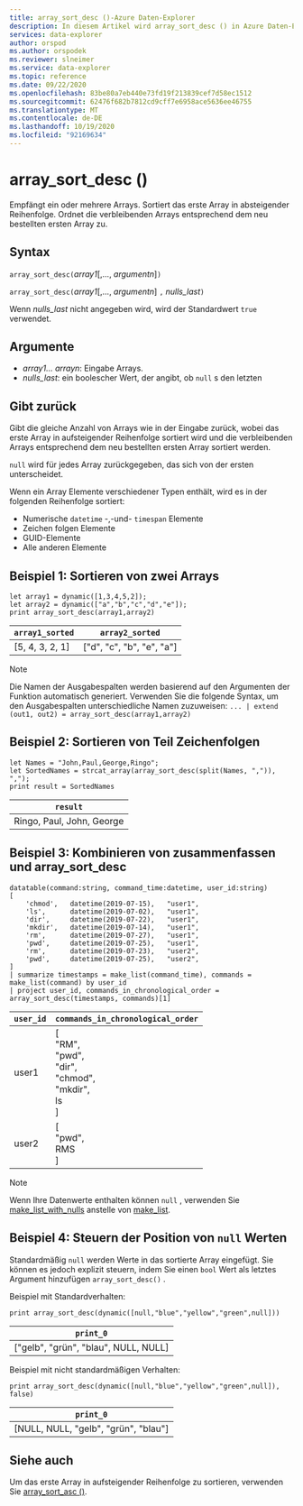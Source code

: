 ```yaml
---
title: array_sort_desc ()-Azure Daten-Explorer
description: In diesem Artikel wird array_sort_desc () in Azure Daten-Explorer beschrieben.
services: data-explorer
author: orspod
ms.author: orspodek
ms.reviewer: slneimer
ms.service: data-explorer
ms.topic: reference
ms.date: 09/22/2020
ms.openlocfilehash: 83be80a7eb440e73fd19f213839cef7d58ec1512
ms.sourcegitcommit: 62476f682b7812cd9cff7e6958ace5636ee46755
ms.translationtype: MT
ms.contentlocale: de-DE
ms.lasthandoff: 10/19/2020
ms.locfileid: "92169634"
---
```

# <a name="array_sort_desc"></a>array_sort_desc ()

Empfängt ein oder mehrere Arrays. Sortiert das erste Array in absteigender Reihenfolge. Ordnet die verbleibenden Arrays entsprechend dem neu bestellten ersten Array zu.

## <a name="syntax"></a>Syntax

`array_sort_desc(`*array1*[,..., *argumentn*]`)`

`array_sort_desc(`*array1*[,..., *argumentn*] `,` *nulls_last*`)`

Wenn *nulls_last* nicht angegeben wird, wird der Standardwert `true` verwendet.

## <a name="arguments"></a>Argumente

* *array1... arrayn*: Eingabe Arrays.
* *nulls_last*: ein boolescher Wert, der angibt, ob `null` s den letzten

## <a name="returns"></a>Gibt zurück

Gibt die gleiche Anzahl von Arrays wie in der Eingabe zurück, wobei das erste Array in aufsteigender Reihenfolge sortiert wird und die verbleibenden Arrays entsprechend dem neu bestellten ersten Array sortiert werden.

`null` wird für jedes Array zurückgegeben, das sich von der ersten unterscheidet.

Wenn ein Array Elemente verschiedener Typen enthält, wird es in der folgenden Reihenfolge sortiert:

* Numerische `datetime` -,-und- `timespan` Elemente
* Zeichen folgen Elemente
* GUID-Elemente
* Alle anderen Elemente

## <a name="example-1---sorting-two-arrays"></a>Beispiel 1: Sortieren von zwei Arrays

<!-- csl: https://help.kusto.windows.net:443/Samples -->
```kusto
let array1 = dynamic([1,3,4,5,2]);
let array2 = dynamic(["a","b","c","d","e"]);
print array_sort_desc(array1,array2)
```

|`array1_sorted`|`array2_sorted`|
|---|---|
|[5, 4, 3, 2, 1]|["d", "c", "b", "e", "a"]|

> [!Note]
> Die Namen der Ausgabespalten werden basierend auf den Argumenten der Funktion automatisch generiert. Verwenden Sie die folgende Syntax, um den Ausgabespalten unterschiedliche Namen zuzuweisen: `... | extend (out1, out2) = array_sort_desc(array1,array2)`

## <a name="example-2---sorting-substrings"></a>Beispiel 2: Sortieren von Teil Zeichenfolgen

<!-- csl: https://help.kusto.windows.net:443/Samples -->
```kusto
let Names = "John,Paul,George,Ringo";
let SortedNames = strcat_array(array_sort_desc(split(Names, ",")), ",");
print result = SortedNames
```

|`result`|
|---|
|Ringo, Paul, John, George|

## <a name="example-3---combining-summarize-and-array_sort_desc"></a>Beispiel 3: Kombinieren von zusammenfassen und array_sort_desc

<!-- csl: https://help.kusto.windows.net:443/Samples -->
```kusto
datatable(command:string, command_time:datetime, user_id:string)
[
    'chmod',   datetime(2019-07-15),   "user1",
    'ls',      datetime(2019-07-02),   "user1",
    'dir',     datetime(2019-07-22),   "user1",
    'mkdir',   datetime(2019-07-14),   "user1",
    'rm',      datetime(2019-07-27),   "user1",
    'pwd',     datetime(2019-07-25),   "user1",
    'rm',      datetime(2019-07-23),   "user2",
    'pwd',     datetime(2019-07-25),   "user2",
]
| summarize timestamps = make_list(command_time), commands = make_list(command) by user_id
| project user_id, commands_in_chronological_order = array_sort_desc(timestamps, commands)[1]
```

|`user_id`|`commands_in_chronological_order`|
|---|---|
|user1|[<br>  "RM",<br>  "pwd",<br>  "dir",<br>  "chmod",<br>  "mkdir",<br>  ls<br>]|
|user2|[<br>  "pwd",<br>  RMS<br>]|

> [!Note]
> Wenn Ihre Datenwerte enthalten können `null` , verwenden Sie [make_list_with_nulls](make-list-with-nulls-aggfunction.md) anstelle von [make_list](makelist-aggfunction.md).

## <a name="example-4---controlling-location-of-null-values"></a>Beispiel 4: Steuern der Position von `null` Werten

Standardmäßig `null` werden Werte in das sortierte Array eingefügt. Sie können es jedoch explizit steuern, indem Sie einen `bool` Wert als letztes Argument hinzufügen `array_sort_desc()` .

Beispiel mit Standardverhalten:

<!-- csl: https://help.kusto.windows.net:443/Samples -->
```kusto
print array_sort_desc(dynamic([null,"blue","yellow","green",null]))
```

|`print_0`|
|---|
|["gelb", "grün", "blau", NULL, NULL]|

Beispiel mit nicht standardmäßigen Verhalten:

<!-- csl: https://help.kusto.windows.net:443/Samples -->
```kusto
print array_sort_desc(dynamic([null,"blue","yellow","green",null]), false)
```

|`print_0`|
|---|
|[NULL, NULL, "gelb", "grün", "blau"]|

## <a name="see-also"></a>Siehe auch

Um das erste Array in aufsteigender Reihenfolge zu sortieren, verwenden Sie [array_sort_asc ()](arraysortascfunction.md).

